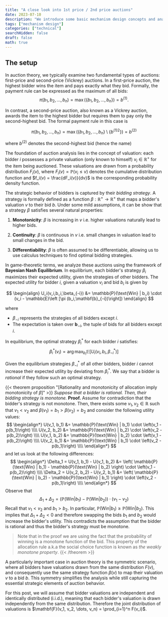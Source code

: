 ```yaml
---
title: "A close look into 1st price / 2nd price auctions"
date: 2023-07-10
description: "We introduce some basic mechanism design concepts and analyse 1st/2nd price auctions in the symmetric case."
tags: ["mechanism design"]
categories: ["technical"]
searchHidden: false  
draft: false
math: true
---
```


## The setup

In auction theory, we typically examine two fundamental types of auctions: first-price and second-price (Vickrey) auctions. In a first-price auction, the highest bidder wins the item and pays exactly what they bid. Formally, the payment rule can be expressed as the maximum of all bids: 
$$
\pi(b_1, b_2, \dots, b_n) = \max \left( \lbrace b_1, b_2, \dots, b_n \rbrace \right) = b^{(1)}.
$$ 

In contrast, a second-price auction, also known as a Vickrey auction, awards the item to the highest bidder but requires them to pay only the second-highest bid. The formal payment rule in this case is 

$$\pi(b_1, b_2, \dots, b_n) = \max \left( \lbrace b_1, b_2, \dots, b_n \rbrace \setminus \lbrace b^{(1)2} \rbrace \right) = b^{(2)}$$ 

where $b^{(2)}$ denotes  the second-highest bid (hence the name)

The foundation of auction analysis lies in the concept of valuation: each bidder $i$ possesses a private valuation (only known to himself) $v_i \in \mathbb{R}^+$ for the item being auctioned. These valuations are drawn from a probability distribution $F_i(v)$, where $F_i(v) = \mathbb{P}(v_i \leq v)$ denotes  the cumulative distribution function and $f_i(v) = \frac{dF_i(v)}{dv}$ is the corresponding probability density function.



The strategic behavior of bidders is captured by their *bidding strategy*. A strategy is formally defined as a function $\beta: \mathbb{R^+} \to \mathbb{R^+}$ that maps a bidder's valuation $v$ to their bid $b$. Under some mild assumptions, it can be show that a strategy  $\beta$  satisfies several natural properties:

1. **Monotonicity**: $\beta$ is increasing in $v$ i.e. higher valuations naturally lead to higher bids. 

2. **Continuity**: $\beta$ is continuous in $v$  i.e. small changes in valuation lead to small changes in the bid.

3. **Differentiability**: $\beta$ is often assumed to be differentiable, allowing us to use calculus techniques to find optimal bidding strategies.




In game-theoretic terms, we analyze these auctions using the framework of **Bayesian Nash Equilibrium**. In equilibrium, each bidder's strategy $\beta_i$ maximizes their expected utility, given the strategies of other bidders. The expected utility for bidder $i$, given a valuation $v_i$ and bid $b_i$ is given by 

$$
\begin{align}
 U_i(v_i,b_i,\beta_{-i}) &= \mathbb{P}(\text{Win} | b_i) \cdot (v_i - \mathbb{E}\left [\pi (b_i,\mathbf{b}_{-i})\right])
\end{align}
$$

where 
- $\beta_{-i}$ represents the strategies of all bidders except $i$.
- The expectation is taken over $\mathbf{b}_{-i}$, the tuple of bids for all bidders except $i$.


In equilibrium, the optimal strategy $\beta_i^{\ast}$ for each bidder $i$ satisfies:
$$
\beta_i^{\ast}(v_i) = \arg\max_{b_i} \mathbb{E}\left[U_i(v_i, b_i, \beta_{-i}^{\ast})\right]
$$

Given the equilibrium strategies $\beta_{-i}^{\ast}$ of all other bidders, bidder $i$ cannot increase their expected utility by deviating from $\beta_i^{\ast}$. We say that a bidder is *rational* if they follow such an optimal strategy.

{{< theorem proposition "[Rationality and monotonicity of allocation imply monotonicity of $\beta$]" >}}
*Suppose that a bidder is rational. Then, their bidding strategy is monotone.*
**Proof.**
Assume for contradiction that the bidder's strategy is not monotone. Then, there exists some $v_1, v_2 \in \mathbb{R}$ such that $v_1 < v_2$ and $\beta(v_1)=b_1 > \beta(v_2) = b_2$ and consider the following utility values:
$$
\begin{align*}
U(v_1, b_1) &= \mathbb{P}(\text{Win} | b_1) \cdot \left(v_1 - p(b_1)\right) \\\\
U(v_2, b_2) &= \mathbb{P}(\text{Win} | b_2) \cdot \left(v_2 - p(b_2)\right) \\\\
U(v_1, b_2) &= \mathbb{P}(\text{Win} | b_2) \cdot \left(v_1 - p(b_2)\right) \\\\
U(v_2, b_1) &= \mathbb{P}(\text{Win} | b_1) \cdot \left(v_2 - p(b_1)\right) \\\\
\end{align*}
$$
and let us look at the following differences:
$$
\begin{align*}
\Delta_1 = U(v_1, b_1) - U(v_1, b_2) &= \left( \mathbb{P}(\text{Win} | b_1) - \mathbb{P}(\text{Win} | b_2) \right) \cdot \left(v_1 - p(b_2)\right) \\\\
\Delta_2 = U(v_2, b_2) - U(v_2, b_1) &= \left( \mathbb{P}(\text{Win} | b_2) - \mathbb{P}(\text{Win} | b_1) \right) \cdot \left(v_2 - p(b_1)\right) \\\\
\end{align*}
$$
Observe that 
$$
\Delta_1 + \Delta_2 = \left( \mathbb{P}(\text{Win} | b_1) - \mathbb{P}(\text{Win} | b_2) \right) \cdot (v_1 - v_2)
$$
Recall that $v_1 < v_2$ and $b_1 > b_2$. In particular, $\mathbb{P}(\text{Win} | b_1) \geq \mathbb{P}(\text{Win} | b_2)$. This implies that $\Delta_1 + \Delta_2 < 0$ and therefore swapping the bids $b_1$ and $b_2$ would increase the bidder's utility. This contradicts the assumption that the bidder is rational and thus the bidder's strategy must be monotone.
>Note that in the proof we are using the fact that the probability of winning is a monotone function of the bid. This property of the allocation rule a.k.a the social choice function is known as *the weakly monotone property*.
{{< /theorem >}}




A particularly important case in auction theory is the symmetric scenario, where all bidders have valuations drawn from the same distribution $F(v)$, and consequently use the same strategy function $\beta(v)$ to map their valuation $v$ to a bid $b$. This symmetry simplifies the analysis while still capturing the essential strategic elements of auction behavior.



For this post, we will assume that bidder valuations are independent and identically distributed (i.i.d.), meaning that each bidder's valuation is drawn independently from the same distribution. Therefore the joint distribution of valuations is $\mathbf{F}(v_1, v_2, \dots, v_n) = \prod_{i=1}^n F(v_i)$.
